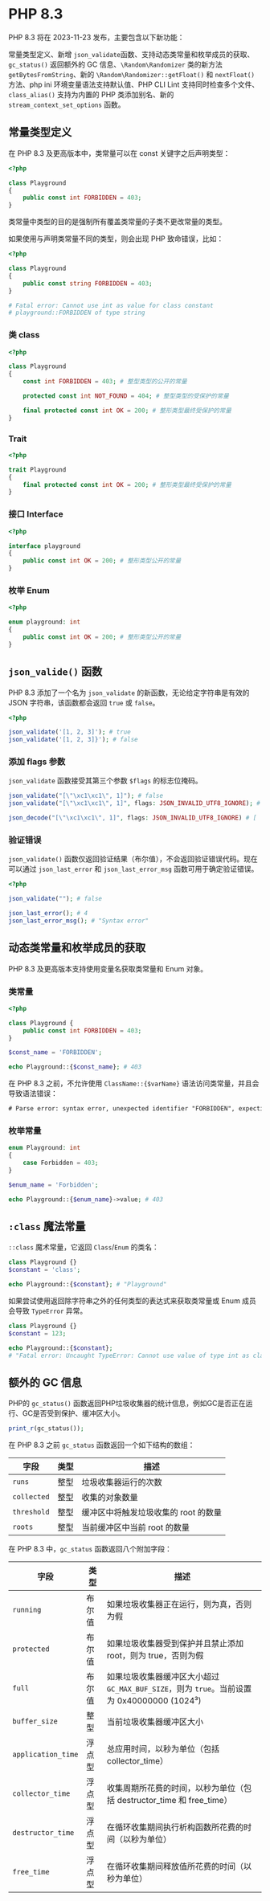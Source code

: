 # PHP 8.3

PHP 8.3 将在 2023-11-23 发布，主要包含以下新功能：

常量类型定义、新增 `json_validate`函数、支持动态类常量和枚举成员的获取、`gc_status()` 返回额外的 GC 信息、`\Random\Randomizer` 类的新方法 `getBytesFromString`、新的 `\Random\Randomizer::getFloat()` 和 `nextFloat()` 方法、php ini 环境变量语法支持默认值、PHP CLI Lint 支持同时检查多个文件、`class_alias()` 支持为内置的 PHP 类添加别名、新的`stream_context_set_options` 函数。

## 常量类型定义

在 PHP 8.3 及更高版本中，类常量可以在 const 关键字之后声明类型：

```php
<?php

class Playground
{
    public const int FORBIDDEN = 403;
}
```

类常量中类型的目的是强制所有覆盖类常量的子类不更改常量的类型。

如果使用与声明类常量不同的类型，则会出现 PHP 致命错误，比如：

```php
<?php

class Playground
{
    public const string FORBIDDEN = 403;
}

# Fatal error: Cannot use int as value for class constant
# playground::FORBIDDEN of type string
```

### 类 class

```php
<?php

class Playground
{
    const int FORBIDDEN = 403; # 整型类型的公开的常量

    protected const int NOT_FOUND = 404; # 整型类型的受保护的常量

    final protected const int OK = 200; # 整形类型最终受保护的常量
}
```

### Trait

```php
<?php

trait Playground
{
    final protected const int OK = 200; # 整形类型最终受保护的常量
}
```

### 接口 Interface

```php
<?php

interface playground
{
    public const int OK = 200; # 整形类型公开的常量
}
```

### 枚举 Enum

```php
<?php

enum playground: int
{
    public const int OK = 200; # 整形类型公开的常量
}
```

## `json_valide()` 函数

PHP 8.3 添加了一个名为 `json_validate` 的新函数，无论给定字符串是有效的 JSON 字符串，该函数都会返回 `true` 或 `false`。

```php
<?php

json_validate('[1, 2, 3]'); # true
json_validate('[1, 2, 3]}'); # false
```

### 添加 flags 参数

`json_validate` 函数接受其第三个参数 `$flags` 的标志位掩码。

```php
json_validate("[\"\xc1\xc1\", 1]"); # false
json_validate("[\"\xc1\xc1\", 1]", flags: JSON_INVALID_UTF8_IGNORE); # true

json_decode("[\"\xc1\xc1\", 1]", flags: JSON_INVALID_UTF8_IGNORE) # [ '', 1]
```

### 验证错误

`json_validate()` 函数仅返回验证结果（布尔值），不会返回验证错误代码。现在可以通过 `json_last_error` 和 `json_last_error_msg` 函数可用于确定验证错误。

```php
<?php

json_validate(""); # false

json_last_error(); # 4
json_last_error_msg(); # "Syntax error"
```

## 动态类常量和枚举成员的获取

PHP 8.3 及更高版本支持使用变量名获取类常量和 Enum 对象。

### 类常量

```php
<?php

class Playground {
    public const int FORBIDDEN = 403;
}

$const_name = 'FORBIDDEN';

echo Playground::{$const_name}; # 403
```

在 PHP 8.3 之前，不允许使用 `ClassName::{$varName}` 语法访问类常量，并且会导致语法错误：
```txt
# Parse error: syntax error, unexpected identifier "FORBIDDEN", expecting
```

### 枚举常量

```php
enum Playground: int 
{
    case Forbidden = 403;
}

$enum_name = 'Forbidden';

echo Playground::{$enum_name}->value; # 403
```

## `:class` 魔法常量

`::class` 魔术常量，它返回 `Class`/`Enum` 的类名：

```php
class Playground {}
$constant = 'class';

echo Playground::{$constant}; # "Playground"
```

如果尝试使用返回除字符串之外的任何类型的表达式来获取类常量或 Enum 成员会导致 `TypeError` 异常。

```php
class Playground {}
$constant = 123;

echo Playground::{$constant}; 
# "Fatal error: Uncaught TypeError: Cannot use value of type int as class constant name"
```

## 额外的 GC 信息

PHP的 `gc_status()` 函数返回PHP垃圾收集器的统计信息，例如GC是否正在运行、GC是否受到保护、缓冲区大小。

```php
print_r(gc_status());
```
在 PHP 8.3 之前 `gc_status` 函数返回一个如下结构的数组：

| 字段          | 类型 | 描述                    |
|-------------|----|-----------------------|
| `runs`      | 整型 | 垃圾收集器运行的次数            |
| `collected` | 整型 | 收集的对象数量               |
| `threshold` | 整型 | 缓冲区中将触发垃圾收集的 root 的数量 |
| `roots`     | 整型 | 当前缓冲区中当前 root 的数量     |

在 PHP 8.3 中，`gc_status` 函数返回八个附加字段：

| 字段                 | 类型  | 描述                                                                  |
|--------------------|-----|---------------------------------------------------------------------|
| `running`          | 布尔值 | 如果垃圾收集器正在运行，则为真，否则为假                                                |
| `protected`        | 布尔值 | 如果垃圾收集器受到保护并且禁止添加 root，则为 true，否则为假                                 |
| `full`             | 布尔值 | 如果垃圾收集器缓冲区大小超过 `GC_MAX_BUF_SIZE`，则为 `true`。当前设置为 0x40000000 (1024³) |
| `buffer_size`      | 整型  | 当前垃圾收集器缓冲区大小                                                        |
| `application_time` | 浮点型 | 总应用时间，以秒为单位（包括collector_time）                                       |
| `collector_time`   | 浮点型 | 收集周期所花费的时间，以秒为单位（包括 destructor_time 和 free_time）                    |
| `destructor_time`  | 浮点型 | 在循环收集期间执行析构函数所花费的时间（以秒为单位）                                          |
| `free_time`        | 浮点型 | 在循环收集期间释放值所花费的时间（以秒为单位）                                             |

